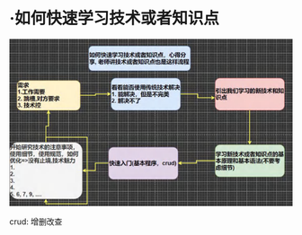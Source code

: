 # ·如何快速学习技术或者知识点





![image-20230522102323160](如何快速学习技术或者知识点.assets/image-20230522102323160.png)



crud: 增删改查

